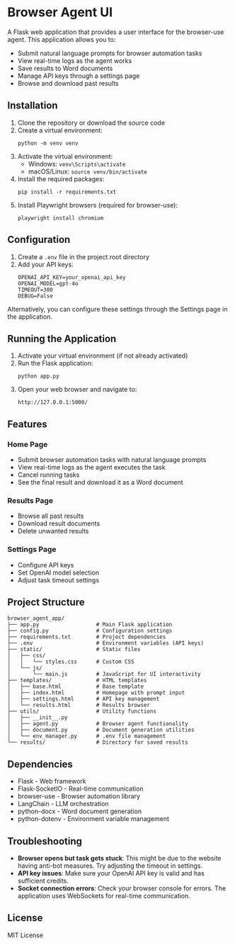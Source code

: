 # Browser Agent UI

A Flask web application that provides a user interface for the browser-use agent. This application allows you to:

- Submit natural language prompts for browser automation tasks
- View real-time logs as the agent works
- Save results to Word documents
- Manage API keys through a settings page
- Browse and download past results

## Installation

1. Clone the repository or download the source code
2. Create a virtual environment:
   ```
   python -m venv venv
   ```
3. Activate the virtual environment:
   - Windows: `venv\Scripts\activate`
   - macOS/Linux: `source venv/bin/activate`
4. Install the required packages:
   ```
   pip install -r requirements.txt
   ```
5. Install Playwright browsers (required for browser-use):
   ```
   playwright install chromium
   ```

## Configuration

1. Create a `.env` file in the project root directory
2. Add your API keys:
   ```
   OPENAI_API_KEY=your_openai_api_key
   OPENAI_MODEL=gpt-4o
   TIMEOUT=300
   DEBUG=False
   ```

Alternatively, you can configure these settings through the Settings page in the application.

## Running the Application

1. Activate your virtual environment (if not already activated)
2. Run the Flask application:
   ```
   python app.py
   ```
3. Open your web browser and navigate to:
   ```
   http://127.0.0.1:5000/
   ```

## Features

### Home Page
- Submit browser automation tasks with natural language prompts
- View real-time logs as the agent executes the task
- Cancel running tasks
- See the final result and download it as a Word document

### Results Page
- Browse all past results
- Download result documents
- Delete unwanted results

### Settings Page
- Configure API keys
- Set OpenAI model selection
- Adjust task timeout settings

## Project Structure

```
browser_agent_app/
├── app.py                  # Main Flask application
├── config.py               # Configuration settings
├── requirements.txt        # Project dependencies
├── .env                    # Environment variables (API keys)
├── static/                 # Static files
│   ├── css/
│   │   └── styles.css      # Custom CSS
│   └── js/
│       └── main.js         # JavaScript for UI interactivity
├── templates/              # HTML templates
│   ├── base.html           # Base template
│   ├── index.html          # Homepage with prompt input
│   ├── settings.html       # API key management
│   └── results.html        # Results browser
├── utils/                  # Utility functions
│   ├── __init__.py
│   ├── agent.py            # Browser agent functionality
│   ├── document.py         # Document generation utilities
│   └── env_manager.py      # .env file management
└── results/                # Directory for saved results
```

## Dependencies

- Flask - Web framework
- Flask-SocketIO - Real-time communication
- browser-use - Browser automation library
- LangChain - LLM orchestration
- python-docx - Word document generation
- python-dotenv - Environment variable management

## Troubleshooting

- **Browser opens but task gets stuck**: This might be due to the website having anti-bot measures. Try adjusting the timeout in settings.
- **API key issues**: Make sure your OpenAI API key is valid and has sufficient credits.
- **Socket connection errors**: Check your browser console for errors. The application uses WebSockets for real-time communication.

## License

MIT License
